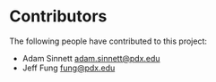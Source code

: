 Contributors
============

The following people have contributed to this project:

* Adam Sinnett <adam.sinnett@pdx.edu>
* Jeff Fung <fung@pdx.edu>

